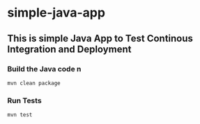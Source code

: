 # simple-java-app
## This is simple Java App to Test Continous Integration and Deployment

### Build the Java code n
```mvn clean package```

### Run Tests
```mvn test```
